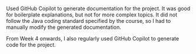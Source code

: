 Used GitHub Copilot to generate documentation for the project. 
It was good for boilerplate explanations, but not for more complex topics.
It did not follow the Java coding standard specified by the course, so I had to manually modify the generated documentation.

From Week 4 onwards, I also regularly used GitHub Copilot to generate code for the project.